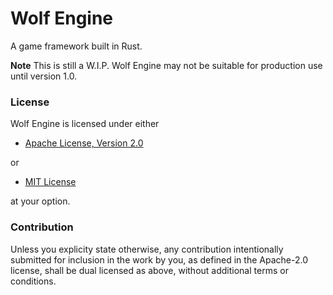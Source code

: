# Wolf Engine

A game framework built in Rust.

**Note**  This is still a W.I.P.  Wolf Engine may not be suitable for 
production use until version 1.0.

### License

Wolf Engine is licensed under either 

- [Apache License, Version 2.0](LICENSE-APACHE)

or

- [MIT License](LICENSE-MIT)

at your option.

### Contribution

Unless you explicity state otherwise, any contribution intentionally submitted
for inclusion in the work by you, as defined in the Apache-2.0 license, shall
be dual licensed as above, without additional terms or conditions.

